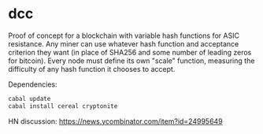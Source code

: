 # dcc

Proof of concept for a blockchain with variable hash functions for ASIC resistance.  Any miner can use whatever hash function and acceptance criterion they want (in place of SHA256 and some number of leading zeros for bitcoin).  Every node must define its own "scale" function, measuring the difficulty of any hash function it chooses to accept.

Dependencies:
```bash
cabal update
cabal install cereal cryptonite
```

HN discussion: https://news.ycombinator.com/item?id=24995649
